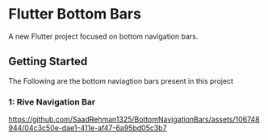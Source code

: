 # Flutter Bottom Bars

A new Flutter project focused on bottom navigation bars.

## Getting Started
The Following are the bottom naviagtion bars present in this project

### 1: Rive Navigation Bar
https://github.com/SaadRehman1325/BottomNavigationBars/assets/106748944/04c3c50e-dae1-411e-af47-6a95bd05c3b7
